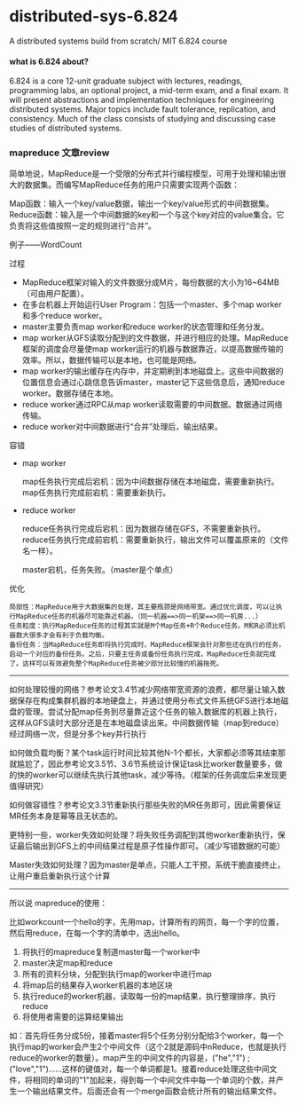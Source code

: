 # distributed-sys-6.824
A distributed systems build from scratch/ MIT 6.824 course



#### what is 6.824 about?

6.824 is a core 12-unit graduate subject with lectures, readings, programming labs, an optional project, a mid-term exam, and a final exam. It will present abstractions and implementation techniques for engineering distributed systems. Major topics include fault tolerance, replication, and consistency. Much of the class consists of studying and discussing case studies of distributed systems.

### mapreduce 文章review

简单地说，MapReduce是一个受限的分布式并行编程模型，可用于处理和输出很大的数据集。而编写MapReduce任务的用户只需要实现两个函数：

Map函数：输入一个key/value数据，输出一个key/value形式的中间数据集。
Reduce函数：输入是一个中间数据的key和一个与这个key对应的value集合。它负责将这些值按照一定的规则进行“合并”。

例子——WordCount

过程

+ MapReduce框架对输入的文件数据分成M片，每份数据的大小为16~64MB（可由用户配置）。
+ 在多台机器上开始运行User Program：包括一个master、多个map worker和多个reduce worker。
+ master主要负责map worker和reduce worker的状态管理和任务分发。
+ map worker从GFS读取分配到的文件数据，并进行相应的处理。MapReduce框架的调度会尽量使map worker运行的机器与数据靠近，以提高数据传输的效率。所以，数据传输可以是本地，也可能是网络。
+ map worker的输出缓存在内存中，并定期刷到本地磁盘上。这些中间数据的位置信息会通过心跳信息告诉master，master记下这些信息后，通知reduce worker。数据存储在本地。
+ reduce worker通过RPC从map worker读取需要的中间数据。数据通过网络传输。
+ reduce worker对中间数据进行“合并”处理后，输出结果。

容错

+ map worker

    map任务执行完成后宕机：因为中间数据存储在本地磁盘，需要重新执行。
    map任务执行完成前宕机：需要重新执行。

+ reduce worker

    reduce任务执行完成后宕机：因为数据存储在GFS，不需要重新执行。
    reduce任务执行完成前宕机：需要重新执行，输出文件可以覆盖原来的（文件名一样）。

    master宕机，任务失败。（master是个单点）

优化

    局部性：MapReduce用于大数据集的处理，其主要瓶颈是网络带宽。通过优化调度，可以让执行MapReduce任务的机器尽可能靠近机器。（同一机器==>同一机架==>同一机房...）
    任务粒度：执行MapReduce任务的过程其实就是M个Map任务+R个Reduce任务。M和R必须比机器数大很多才会有利于负载均衡。
    备份任务：当MapReduce任务即将执行完成时，MapReduce框架会针对那些还在执行的任务，启动一个对应的备份任务。之后，只要主任务或备份任务执行完成，MapReduce任务就完成了。这样可以有效避免整个MapReduce任务被少部分比较慢的机器拖死。


- - -
如何处理较慢的网络？参考论文3.4节减少网络带宽资源的浪费，都尽量让输入数据保存在构成集群机器的本地硬盘上，并通过使用分布式文件系统GFS进行本地磁盘的管理。尝试分配map任务到尽量靠近这个任务的输入数据库的机器上执行，这样从GFS读时大部分还是在本地磁盘读出来。中间数据传输（map到reduce）经过网络一次，但是分多个key并行执行

如何做负载均衡？某个task运行时间比较其他N-1个都长，大家都必须等其结束那就尴尬了，因此参考论文3.5节、3.6节系统设计保证task比worker数量要多，做的快的worker可以继续先执行其他task，减少等待。（框架的任务调度后来发现更值得研究）

如何做容错性？参考论文3.3节重新执行那些失败的MR任务即可，因此需要保证MR任务本身是幂等且无状态的。

更特别一些，worker失效如何处理？将失败任务调配到其他worker重新执行，保证最后输出到GFS上的中间结果过程是原子性操作即可。（减少写错数据的可能）

Master失效如何处理？因为master是单点，只能人工干预，系统干脆直接终止，让用户重启重新执行这个计算
- - -


所以说 mapreduce的使用：

比如workcount一个hello的字，先用map，计算所有的网页，每一个字的位置，然后用reduce，在每一个字的清单中，选出hello。

1. 将执行的mapreduce复制道master每一个worker中
2. master决定map和reduce
3. 所有的资料分块，分配到执行map的worker中进行map
4. 将map后的结果存入worker机器的本地区块
5. 执行reduce的worker机器，读取每一份的map结果，执行整理排序，执行reduce
6. 将使用者需要的运算结果输出

如：首先将任务分成5份，接着master将5个任务分别分配给3个worker，每一个执行map的worker会产生2个中间文件（这个2就是源码中nReduce，也就是执行reduce的worker的数量）。map产生的中间文件的内容是，("he","1") ; ("love","1")......这样的键值对，每一个单词都是1。接着reduce处理这些中间文件，将相同的单词的"1"加起来，得到每一个中间文件中每一个单词的个数，并产生一个输出结果文件。后面还会有一个merge函数会统计所有的输出结果文件。


